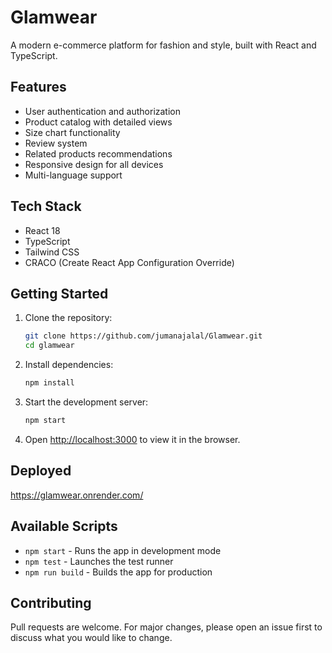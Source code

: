 # Glamwear

A modern e-commerce platform for fashion and style, built with React and TypeScript.

## Features

- User authentication and authorization
- Product catalog with detailed views
- Size chart functionality
- Review system
- Related products recommendations
- Responsive design for all devices
- Multi-language support

## Tech Stack

- React 18
- TypeScript
- Tailwind CSS
- CRACO (Create React App Configuration Override)

## Getting Started

1. Clone the repository:
   ```bash
   git clone https://github.com/jumanajalal/Glamwear.git
   cd glamwear
   ```

2. Install dependencies:
   ```bash
   npm install
   ```

3. Start the development server:
   ```bash
   npm start
   ```

4. Open [http://localhost:3000](http://localhost:3000) to view it in the browser.

## Deployed 

https://glamwear.onrender.com/

## Available Scripts

- `npm start` - Runs the app in development mode
- `npm test` - Launches the test runner
- `npm run build` - Builds the app for production

## Contributing

Pull requests are welcome. For major changes, please open an issue first to discuss what you would like to change.
